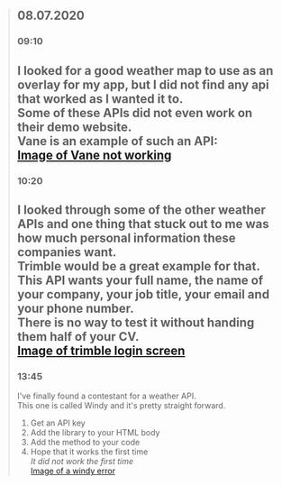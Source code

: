 > ## 08.07.2020  
> ### 09:10  
> I looked for a good weather map to use as an overlay for my app, but I did not find any api that worked as I wanted it to.  
> Some of these APIs did not even work on their demo website.  
> Vane is an example of such an API:  
> [Image of Vane not working](images/research/vane_weather-map.png)  
> ---  
> ### 10:20  
> I looked through some of the other weather APIs and one thing that stuck out to me was how much personal information these companies want.  
> Trimble would be a great example for that.  
> This API wants your full name, the name of your company, your job title, your email and your phone number.  
> There is no way to test it without handing them half of your CV.  
> [Image of trimble login screen](images/research/trimble_weather-map.png)  
> ---  
> ### 13:45  
> I've finally found a contestant for a weather API.  
> This one is called Windy and it's pretty straight forward.  
> 1. Get an API key  
> 2. Add the library to your HTML body  
> 3. Add the method to your code  
> 4. Hope that it works the first time  
> *It did not work the first time*  
> [Image of a windy error](images/errors/windy_error.png)